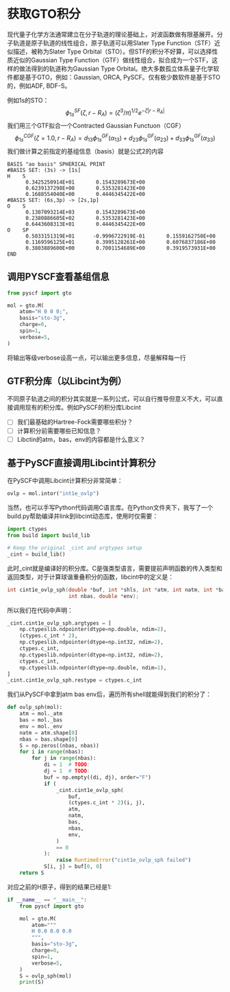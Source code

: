 # 获取GTO积分

现代量子化学方法通常建立在分子轨道的理论基础上，对波函数做有限基展开。分子轨道是原子轨道的线性组合，原子轨道可以用Slater Type Function（STF）近似描述，被称为Slater Type Orbital（STO）。但STF的积分不好算，可以选择性质近似的Gaussian Type Function（GTF）做线性组合，拟合成为一个STF，这样的做法得到的轨道称为Gaussian Type Orbital。绝大多数孤立体系量子化学软件都是基于GTO，例如：Gaussian, ORCA, PySCF。仅有极少数软件是基于STO的，例如ADF, BDF-S。

例如1s的STO：
$$
\phi_{1s}^{SF}(\zeta,r-R_A)=(\zeta^3/\pi)^{1/2}e^{-\zeta|r-R_A|}
$$
我们用三个GTF拟合一个Contracted Gaussian Functuon（CGF）
$$
\phi_{1s}^{CGF}(\zeta=1.0,r-R_A)=d_{13}\phi_{1s}^{GF}(\alpha_{13})+d_{23}\phi_{1s}^{GF}(\alpha_{23})+d_{33}\phi_{1s}^{GF}(\alpha_{33})
$$
我们做计算之前指定的基组信息（basis）就是公式2的内容

```
BASIS "ao basis" SPHERICAL PRINT
#BASIS SET: (3s) -> [1s]
H    S
      0.3425250914E+01       0.1543289673E+00
      0.6239137298E+00       0.5353281423E+00
      0.1688554040E+00       0.4446345422E+00
#BASIS SET: (6s,3p) -> [2s,1p]
O    S
      0.1307093214E+03       0.1543289673E+00
      0.2380886605E+02       0.5353281423E+00
      0.6443608313E+01       0.4446345422E+00
O    SP
      0.5033151319E+01      -0.9996722919E-01       0.1559162750E+00
      0.1169596125E+01       0.3995128261E+00       0.6076837186E+00
      0.3803889600E+00       0.7001154689E+00       0.3919573931E+00
END
```

## 调用PYSCF查看基组信息

```python
from pyscf import gto

mol = gto.M(
    atom="H 0 0 0;",
    basis="sto-3g",
    charge=0,
    spin=1,
    verbose=5,
)

```

将输出等级verbose设高一点，可以输出更多信息，尽量解释每一行

## GTF积分库（以Libcint为例）

不同原子轨道之间的积分其实就是一系列公式，可以自行推导但意义不大，可以直接调用现有的积分库。例如PySCF的积分库Libcint

- [ ] 我们最基础的Hartree-Fock需要哪些积分？
- [ ] 计算积分前需要哪些已知信息？
- [ ] Libctin的atm，bas，env的内容都是什么意义？

## 基于PySCF直接调用Libcint计算积分

在PySCF中调用Libcint计算积分非常简单：

```python
ovlp = mol.intor("int1e_ovlp")
```

当然，也可以手写Python代码调用C语言库。在Python文件夹下，我写了一个build.py帮助编译并link到libcint动态库，使用时仅需要：

```python
import ctypes
from build import build_lib

# Keep the original _cint and argtypes setup
_cint = build_lib()
```

此时_cint就是编译好的积分库。C是强类型语言，需要提前声明函数的传入类型和返回类型，对于计算球谐重叠积分的函数，libcint中的定义是：

```C
int cint1e_ovlp_sph(double *buf, int *shls, int *atm, int natm, int *bas,
                    int nbas, double *env);
```

所以我们在代码中声明：

```python
_cint.cint1e_ovlp_sph.argtypes = [
    np.ctypeslib.ndpointer(dtype=np.double, ndim=2),
    (ctypes.c_int * 2),
    np.ctypeslib.ndpointer(dtype=np.int32, ndim=2),
    ctypes.c_int,
    np.ctypeslib.ndpointer(dtype=np.int32, ndim=2),
    ctypes.c_int,
    np.ctypeslib.ndpointer(dtype=np.double, ndim=1),
]
_cint.cint1e_ovlp_sph.restype = ctypes.c_int
```

我们从PySCF中拿到atm bas env后，遍历所有shell就能得到我们的积分了：

```python
def ovlp_sph(mol):
    atm = mol._atm
    bas = mol._bas
    env = mol._env
    natm = atm.shape[0]
    nbas = bas.shape[0]
    S = np.zeros((nbas, nbas))
    for i in range(nbas):
        for j in range(nbas):
            di = 1  # TODO:
            dj = 1  # TODO:
            buf = np.empty((di, dj), order="F")
            if (
                _cint.cint1e_ovlp_sph(
                    buf,
                    (ctypes.c_int * 2)(i, j),
                    atm,
                    natm,
                    bas,
                    nbas,
                    env,
                )
                == 0
            ):
                raise RuntimeError("cint1e_ovlp_sph failed")
            S[i, j] = buf[0, 0]
    return S

```

对应之前的H原子，得到的结果已经是1:

```python
if __name__ == "__main__":
    from pyscf import gto

    mol = gto.M(
        atom="""
        H 0.0 0.0 0.0
        """,
        basis="sto-3g",
        charge=0,
        spin=1,
        verbose=5,
    )
    S = ovlp_sph(mol)
    print(S)
```

